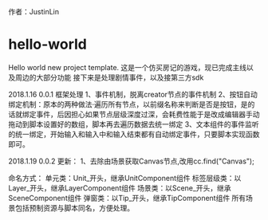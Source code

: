 作者：JustinLin

# hello-world
Hello world new project template.
这是一个仿买房记的游戏，现已完成主线以及周边的大部分功能
接下来是处理剧情事件，以及接第三方sdk

2018.1.16  0.0.1 
框架处理
1、事件机制，脱离creator节点的事件机制
2、按钮自动绑定机制：原本的两种做法·遍历所有节点，以前缀名称来判断是否是按钮，是的话就绑定事件，后因担心如果节点层级深度过深，会耗费性能于是改成编辑器手动拖动到脚本设置好的数组，脚本再去遍历数据去统一绑定
3、文本组件的事件监听的统一绑定，开始输入和输入中和输入结束都有自动绑定事件，只要脚本实现函数即可。

2018.1.19 0.0.2
更新：
1、去除由场景获取Canvas节点,改用cc.find("Canvas");





命名方式：
单元类：Unit_开头，继承UnitComponent组件
标签层级类：以Layer_开头，继承LayerComponent组件
场景类：以Scene_开头，继承SceneComponent组件
弹窗类：以Tip_开头，继承TipComponent组件
所有场景包括预制资源与脚本同名，方便处理。



